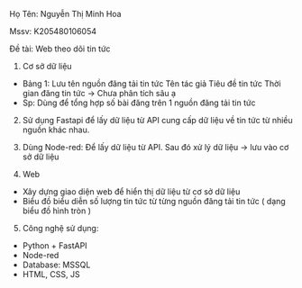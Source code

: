 Họ Tên: Nguyễn Thị Minh Hoa

Mssv: K205480106054

Đề tài: Web theo dõi tin tức  

1. Cơ sở dữ liệu
- Bảng 1:
  Lưu tên nguồn đăng tải tin tức
  Tên tác giả
  Tiêu đề tin tức
  Thời gian đăng tin tức
-> Chưa phân tích sâu ạ
- Sp: Dùng để tổng hợp số bài đăng trên 1 nguồn đăng tải tin tức

2. Sử dụng Fastapi để lấy dữ liệu từ API cung cấp dữ liệu về tin tức từ nhiều nguồn khác nhau.
   
3. Dùng Node-red: Để lấy dữ liệu từ API. Sau đó xử lý dữ liệu -> lưu vào cơ sở dữ liệu

4. Web
- Xây dựng giao diện web để hiển thị dữ liệu từ cơ sở dữ liệu
- Biểu đồ biểu diễn số lượng tin tức từ từng nguồn đăng tải tin tức ( dạng biểu đồ hình tròn )

5. Công nghệ sử dụng:
- Python + FastAPI
- Node-red
- Database: MSSQL
- HTML, CSS, JS
  
